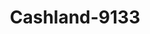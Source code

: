 ---
f_zip-code: 46107
f_state-code: IN
title: Cashland-9133
f_phone: 317-472-7300
f_city-only: Grove
f_address: 353 S 1st Ave Beech Grove
f_location-unique-id: '9133'
slug: cashland-9133
updated-on: '2024-05-30T13:46:58.046Z'
created-on: '2024-05-30T13:36:59.803Z'
published-on: '2024-05-30T13:54:32.469Z'
f_city-state: cms/city/grove-in.md
f_company: cms/company/cashland.md
f_state: cms/state/indiana.md
layout: '[payday-loan].html'
tags: payday-loan
---